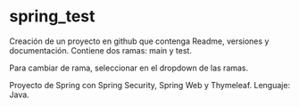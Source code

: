 # spring_test
Creación de un proyecto en github que contenga Readme, versiones y documentación. Contiene dos ramas: main y test.

Para cambiar de rama, seleccionar en el dropdown de las ramas.

Proyecto de Spring con Spring Security, Spring Web y Thymeleaf. Lenguaje: Java.

